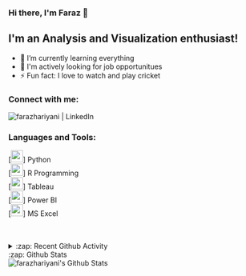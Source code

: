 ### Hi there, I'm Faraz 👋

## I'm an Analysis and Visualization enthusiast!

- 🌱 I’m currently learning everything
- 👯 I'm actively looking for job opportunitues
- ⚡ Fun fact: I love to watch and play cricket 


### Connect with me:

[<img align="left" alt="farazhariyani | LinkedIn" src="https://img.shields.io/badge/linkedin-%230077B5.svg?&style=for-the-badge&logo=linkedin&logoColor=white" />][linkedin]

<br />

### Languages and Tools:
[<img height="24" width="24" src="https://cdn.jsdelivr.net/npm/simple-icons@v3/icons/python.svg" />] Python <br />
[<img height="24" width="24" src="https://cdn.jsdelivr.net/npm/simple-icons@v3/icons/r.svg" />] R Programming <br />
[<img height="24" width="24" src="https://cdn.jsdelivr.net/npm/simple-icons@v3/icons/tableau.svg" />] Tableau <br />
[<img height="24" width="24" src="https://cdn.jsdelivr.net/npm/simple-icons@v3/icons/powerbi.svg" />] Power BI <br />
[<img height="24" width="24" src="https://cdn.jsdelivr.net/npm/simple-icons@v3/icons/microsoftexcel.svg" />] MS Excel <br />



<br />
<br />

<details>
  <summary>:zap: Recent Github Activity</summary>
  
<!--START_SECTION:activity-->

<!--END_SECTION:activity-->

</details>

<summary>:zap: Github Stats</summary>

  <img align="left" alt="farazhariyani's Github Stats" src="https://github-readme-stats.farazhariyani.vercel.app/api?username=farazhariyani&show_icons=true&hide_border=true" />


[linkedin]: https://www.linkedin.com/in/farazhariyani/